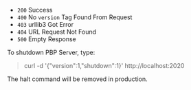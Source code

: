- `200` Success
- `400` No `version` Tag Found From Request
- `403` urllib3 Got Error
- `404` URL Request Not Found
- `500` Empty Response

To shutdown PBP Server, type:
> curl -d '{"version":1,"shutdown":1}' http://localhost:2020

The halt command will be removed in production.
